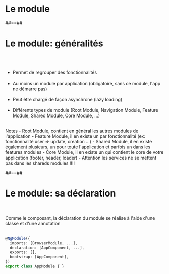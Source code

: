<!-- .slide: class="transition-white sfeir-bg-blue" -->
# Le module

##==##

<!-- .slide: class="sfeir-basic-slide" -->
# Le module: généralités
<br><br>
<ul>
    <li>Permet de regrouper des fonctionnalités</li><br>
    <li>Au moins un module par application (obligatoire, sans ce module, l'app ne démarre pas)</li><br>
    <li>Peut être chargé de façon asynchrone (lazy loading)</li><br>
    <li>Différents types de module (Root Module, Navigation Module, Feature Module, Shared Module, Core Module, ...)</li><br>
</ul>
Notes
- Root Module, contient en général les autres modules de l'application
- Feature Module, il en existe un par fonctionnalité (ex: fonctionnalité user => update, creation ...)
- Shared Module, il en existe également plusieurs, un pour toute l'application et parfois un dans les features modules
- Core Module, il en existe un qui contient le core de votre application (footer, header, loader)
- Attention les services ne se mettent pas dans les shareds modules !!!!

##==##

<!-- .slide: class="sfeir-basic-slide with-code" -->
# Le module: sa déclaration
<br><br>
Comme le composant, la déclaration du module se réalise à l'aide d'une classe et d'une annotation
<br><br>
```typescript
@NgModule({
  imports: [BrowserModule, ...],
  declaration: [AppComponent, ...],
  exports: [],
  bootstrap: [AppComponent],
})
export class AppModule { }
```
<!-- .element: class="big-code" -->

